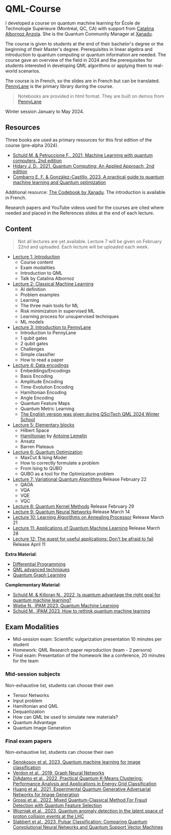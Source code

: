 # QML-Course
I developed a course on quantum machine learning for École de Technologie Supérieure (Montréal, QC, CA) with support from [Catalina Albornoz Anzola](https://www.linkedin.com/in/catalinaalbornoz/). She is the Quantum Community Manager at [Xanadu](https://xanadu.ai). 

The course is given to students at the end of their bachelor's degree or the beginning of their Master's degree. Prerequisites in linear algebra and introduction to quantum computing or quantum information are needed. The course gave an overview of the field in 2024 and the prerequisites for students interested in developing QML algorithms or applying them to real-world scenarios. 

The course is in French, so the slides are in French but can be translated. [PennyLane](https://pennylane.ai) is the primary library during the course. 

> Notebooks are provided in html format. They are built on demos from [PennyLane](https://pennylane.ai)

Winter session January to May 2024. 

## Resources 
Three books are used as primary resources for this first edition of the course (pre-alpha 2024). 
- [Schuld M. & Petruccione F., 2021, Machine Learning with quantum computers, 2nd edition](https://link.springer.com/book/10.1007/978-3-030-83098-4)
- [Hidary J. D., 2021, Quantum Computing: An Applied Approach, 2nd edition](https://link.springer.com/book/10.1007/978-3-030-83274-2)
- [Combarro E. F. & Gonzàlez-Castillo, 2023, A practical guide to quantum machine learning and Quantum optimization](https://www.packtpub.com/product/a-practical-guide-to-quantum-machine-learning-and-quantum-optimization/9781804613832)

Additional resource: [The Codebook by Xanadu](https://codebook.xanadu.ai/). The introduction is available in French. 

Research papers and YouTube videos used for the courses are cited where needed and placed in the References slides at the end of each lecture. 

## Content 

> Not all lectures are yet available. Lecture 7 will be given on February 22nd and uploaded. Each lecture will be uploaded each week. 

- [Lecture 1: Introduction](https://github.com/Christophe-pere/QML-Course/blob/main/Lecture%201/Lecture%201.pdf)
  * Course content
  * Exam modalities
  * Introduction to QML
  * Talk by Catalina Albornoz 
- [Lecture 2: Classical Machine Learning](https://github.com/Christophe-pere/QML-Course/blob/main/Lecture%202/Lecture%202.pdf)
  * AI definition
  * Problem examples
  * Learning
  * The three main tools for ML
  * Risk minimization in supervised ML
  * Learning process for unsupervised techniques
  * ML models 
- [Lecture 3: Introduction to PennyLane](https://github.com/Christophe-pere/QML-Course/blob/main/Lecture%203/Lecture%203.pdf)
  * Introduction to PennyLane
  * 1 qubit gates
  * 2 qubit gates
  * Challenges
  * Simple classifier
  * How to read a paper 
- [Lecture 4: Data encodings](https://github.com/Christophe-pere/QML-Course/blob/main/Lecture%204/Lecture%204.pdf)
  * Embeddings/Encodings
  * Basis Encoding
  * Amplitude Encoding
  * Time-Evolution Encoding
  * Hamiltonian Encoding
  * Angle Encoding
  * Quantum Feature Maps
  * Quantum Metric Learning
  * [The English version was given during QSciTech QML 2024 Winter School](https://github.com/Christophe-pere/QML-Course/blob/main/Lecture%204/Data%20encoding%20and%20Kernels%20and%20SVM.pdf)
- [Lecture 5: Elementary blocks](https://github.com/Christophe-pere/QML-Course/blob/main/Lecture%205/Lecture%205.pdf)
  * Hilbert Space
  * [Hamiltonian](https://github.com/Christophe-pere/QML-Course/blob/main/Lecture%205/Hamiltonian.pdf) by [Antoine Lemelin](https://www.linkedin.com/in/antoine-lemelin-6b9929238/)
  * Ansatz
  * Barren Plateaus 
- [Lecture 6: Quantum Optimization](https://github.com/Christophe-pere/QML-Course/blob/main/Lecture%206/Lecture%206.pdf) 
  * MaxCut & Ising Model
  * How to correctly formulate a problem
  * From Ising to QUBO
  * QUBO as a tool for the Optimization problem
- [Lecture 7: Variational Quantum Algorithms](https://github.com/Christophe-pere/QML-Course/blob/main/Lecture%207/Lecture%207.pdf) Release February 22
  * QAOA
  * VQA
  * VQE
  * VQC 
- [Lecture 8: Quantum Kernel Methods]() Release February 29
- [Lecture 9: Quantum Neural Networks]() Release March 14
- [Lecture 10: Learning Algorithms on Annealing Processor]() Release March 21 
- [Lecture 11: Applications of Quantum Machine Learning]() Release March 28 
- [Lecture 12: The quest for useful applications: Don't be afraid to fail]() Release April 11 

**Extra Material**:
- [Differential Programming]()
- [QML advanced techniques]()
- [Quantum Graph Learning]()

**Complementary Material**:
- [Schuld M. & Killoran N., 2022, Is quantum advantage the right goal for quantum machine learning?](https://arxiv.org/abs/2203.01340)
- [Wiebe N., IPAM 2023, Quantum Machine Learning](https://www.youtube.com/watch?v=0fwsMdE8iVo)
- [Schuld M., IPAM 2023, How to rethink quantum machine learning](https://www.youtube.com/watch?v=VVY8xcps3N4&list=PLHyI3Fbmv0SckwZK0xfc7itiq9nLWJeUF&index=1&pp=iAQB)

## Exam Modalities 
- Mid-session exam: Scientific vulgarization presentation 10 minutes per student
- Homework: QML Research paper reproduction (team - 2 persons)
- Final exam: Presentation of the homework like a conference, 20 minutes for the team

### Mid-session subjects
Non-exhaustive list, students can choose their own 

- Tensor Networks
- Input problem
- Hamiltonian and QML
- Dequantization
- How can QML be used to simulate new materials? 
- Quantum Advantage
- Quantum Image Generation 

### Final exam papers 
Non-exhaustive list, students can choose their own 

- [Senokosov et al. 2023, Quantum machine learning for image classification](https://arxiv.org/pdf/2304.09224.pdf) 
- [Verdon et al., 2019, Graph Neural Networks](https://arxiv.org/pdf/1909.12264.pdf)
- [DiAdamo et al., 2022, Practical Quantum K-Means Clustering: Performance Analysis and Applications in Energy Grid Classification](https://arxiv.org/pdf/2112.08506.pdf) 
- [Huang et al., 2021, Experimental Quantum  Generative Adversarial Networks for Image Generation](https://arxiv.org/pdf/2010.06201v3.pdf)
- [Grossi et al., 2022, Mixed Quantum-Classical Method For Fraud Detection with Quantum Feature Selection](https://arxiv.org/pdf/2208.07963.pdf)
- [Wozniak et al., 2023, Quantum anomaly detection in the latent space of proton collision events at the LHC](https://arxiv.org/pdf/2301.10780.pdf)
- [Slabbert et al., 2023, Pulsar Classification: Comparing Quantum Convolutional Neural Networks and Quantum Support Vector Machines](https://arxiv.org/pdf/2309.15592.pdf)

